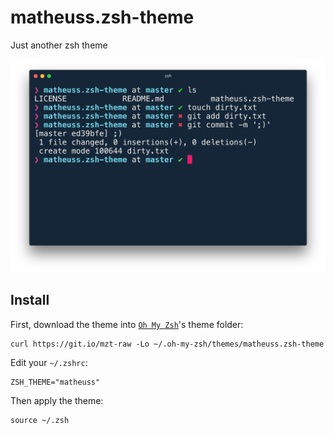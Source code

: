 # matheuss.zsh-theme
Just another zsh theme

<img src="https://raw.githubusercontent.com/matheuss/matheuss.zsh-theme/master/screenshot.png?v=1" width="629">

## Install

First, download the theme into [`Oh My Zsh`](https://github.com/robbyrussell/oh-my-zsh)'s theme folder:

```
curl https://git.io/mzt-raw -Lo ~/.oh-my-zsh/themes/matheuss.zsh-theme
```

Edit your `~/.zshrc`:

```
ZSH_THEME="matheuss"
```

Then apply the theme:

```
source ~/.zsh
```
